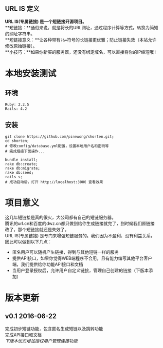 ## URL IS 定义
**URL IS(专属链接) 是一个短链接开源项目。**<br />
**短链接：**通俗来说，就是将长的URL网址，通过程序计算等方式，转换为简短的网址字符串。<br />
**短链接意义：**让各种带有`?&=`符号的长链接更优雅；防止链接失效（本站允许修改原始链接）。<br />
**小技巧：**如果你新买的服务器，还没有绑定域名，可以直接将你的IP缩短哦！<br />

本地安装测试
==========
环境
---
```shell
Ruby: 2.2.5
Rails: 4.2
```
安装
---
```shell
git clone https://github.com/pinewong/shorten.git;
cd shorten;
# 修改config/database.yml配置，设置本地用户名和密码等
# 完成后接下面操作...

bundle install;
rake db:create;
rake db:migrate;
rake db:seed;
rails s;
# 成功启动后，打开 http://localhost:3000 查看效果
```

项目意义
=======
这几年短链接是真的很火，大公司都有自己的短链服务器。<br />
腾讯的url.cn和百度的dwz.cn都只做到给你生成链接就完了，到时候我们原链接改了，那个短链接就还是失效了。<br />
URL IS(专属链接) 是专门来增强短链服务的。我们因为不盈利，没有利益关系，因此可以做到以下几点：<br />
* 匿名用户可以随机产生链接，得到与其他短链一样的服务<br />
* 提供API接口，如果你觉得WEB端程序不合用，且有能力编写其他平台客户端，我们提供给你功能API接口和文档<br />
* 当用户登录授权后，允许用户自定义链接，管理自己创建的链接（下版本添加）<br />

版本更新
=======
v0.1 2016-06-22
---------------
完成初步短链功能，包含匿名生成短链以及跳转功能<br />
完成API接口和文档<br />
*下版本优先增加授权用户管理连接功能*
